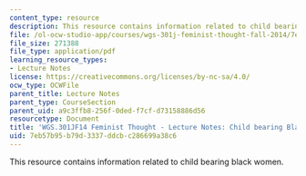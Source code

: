 ```yaml
---
content_type: resource
description: This resource contains information related to child bearing black women.
file: /ol-ocw-studio-app/courses/wgs-301j-feminist-thought-fall-2014/7eb57b95b79d3337ddcbc286699a38c6_MITWGS_301JF14_Sess20.pdf
file_size: 271388
file_type: application/pdf
learning_resource_types:
- Lecture Notes
license: https://creativecommons.org/licenses/by-nc-sa/4.0/
ocw_type: OCWFile
parent_title: Lecture Notes
parent_type: CourseSection
parent_uid: a9c3ffb8-256f-0ded-f7cf-d73158886d56
resourcetype: Document
title: 'WGS.301JF14 Feminist Thought - Lecture Notes: Child bearing Black Women'
uid: 7eb57b95-b79d-3337-ddcb-c286699a38c6
---
```

This resource contains information related to child bearing black women.